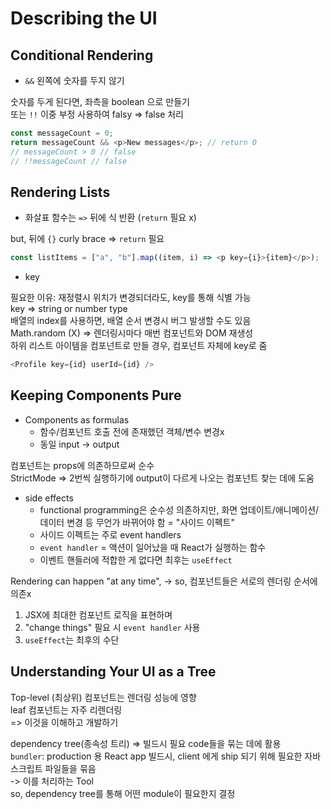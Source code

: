 # Describing the UI

## Conditional Rendering

- `&&` 왼쪽에 숫자를 두지 않기

숫자를 두게 된다면, 좌측을 boolean 으로 만들기  
또는 `!!` 이중 부정 사용하여 falsy => false 처리

```javascript
const messageCount = 0;
return messageCount && <p>New messages</p>; // return 0
// messageCount > 0 // false
// !!messageCount // false
```

## Rendering Lists

- 화살표 함수는 `=>` 뒤에 식 반환 (`return` 필요 x)

but, 뒤에 `{}` curly brace => `return` 필요

```javascript
const listItems = ["a", "b"].map((item, i) => <p key={i}>{item}</p>);
```

- key

필요한 이유: 재정렬시 위치가 변경되더라도, key를 통해 식별 가능  
key => string or number type  
배열의 index를 사용하면, 배열 순서 변경시 버그 발생할 수도 있음  
Math.random (X) => 렌더링시마다 매번 컴포넌트와 DOM 재생성  
하위 리스트 아이템을 컴포넌트로 만들 경우, 컴포넌트 자체에 key로 줌

```javascript
<Profile key={id} userId={id} />
```

## Keeping Components Pure

- Components as formulas
  - 함수/컴포넌트 호출 전에 존재했던 객체/변수 변경x
  - 동일 input -> output

컴포넌트는 props에 의존하므로써 순수  
StrictMode => 2번씩 실행하기에 output이 다르게 나오는 컴포넌트 찾는 데에 도움

- side effects
  - functional programming은 순수성 의존하지만, 화면 업데이트/애니메이션/데이터 변경 등 무언가 바뀌어야 함 = "사이드 이펙트"
  - 사이드 이펙트는 주로 event handlers
  - `event handler` = 액션이 일어났을 때 React가 실행하는 함수
  - 이벤트 핸들러에 적합한 게 없다면 최후는 `useEffect`

Rendering can happen "at any time", -> so, 컴포넌트들은 서로의 렌더링 순서에 의존x

1. JSX에 최대한 컴포넌트 로직을 표현하며
2. "change things" 필요 시 `event handler` 사용
3. `useEffect`는 최후의 수단

## Understanding Your UI as a Tree

Top-level (최상위) 컴포넌트는 렌더링 성능에 영향  
leaf 컴포넌트는 자주 리렌더링  
=> 이것을 이해하고 개발하기

dependency tree(종속성 트리) => 빌드시 필요 code들을 묶는 데에 활용   
`bundler`: production 용 React app 빌드시, client 에게 ship 되기 위해 필요한 자바스크립트 파일들을 묶음  
  -> 이를 처리하는 Tool  
so, dependency tree를 통해 어떤 module이 필요한지 결정 